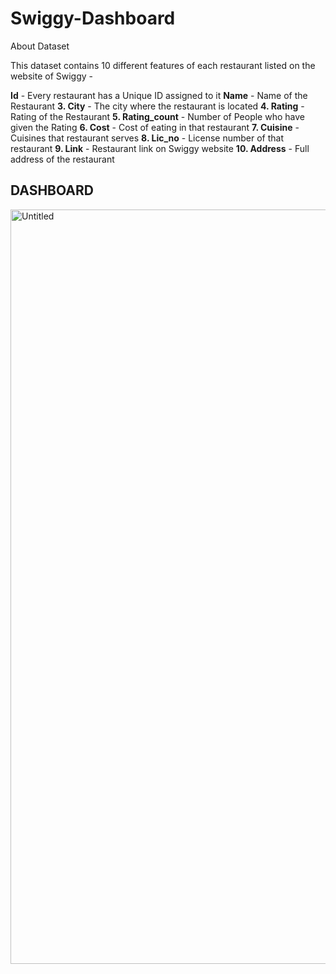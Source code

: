 # Swiggy-Dashboard

About Dataset

This dataset contains 10 different features of each restaurant listed on the website of Swiggy -

  **Id** - Every restaurant has a Unique ID assigned to it
  **Name** - Name of the Restaurant
**3.  City** - The city where the restaurant is located
**4.  Rating** - Rating of the Restaurant
**5.  Rating_count** - Number of People who have given the Rating
**6.  Cost** - Cost of eating in that restaurant
**7.  Cuisine** - Cuisines that restaurant serves
**8.  Lic_no** - License number of that restaurant
**9.  Link** - Restaurant link on Swiggy website
**10.  Address** - Full address of the restaurant

## DASHBOARD 

<img width="1207" alt="Untitled" src="https://github.com/vidushi-25/Swiggy-Dashboard/assets/154007399/0ab84a3a-4627-4a0f-872d-46ea5868f570">
